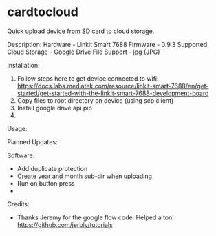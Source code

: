 # cardtocloud
Quick upload device from SD card to cloud storage. 

Description: 
Hardware - Linkit Smart 7688
Firmware - 0.9.3
Supported Cloud Storage - Google Drive
File Support - jpg (JPG)
  
Installation:
1. Follow steps here to get device connected to wifi: https://docs.labs.mediatek.com/resource/linkit-smart-7688/en/get-started/get-started-with-the-linkit-smart-7688-development-board
2. Copy files to root directory on device (using scp client)
3. Install google drive api   pip 
3. 


Usage: 



Planned Updates:

Software:
- Add duplicate protection
- Create year and month sub-dir when uploading
- Run on button press
- 

Credits:
- Thanks Jeremy for the google flow code. Helped a ton! https://github.com/jerbly/tutorials
